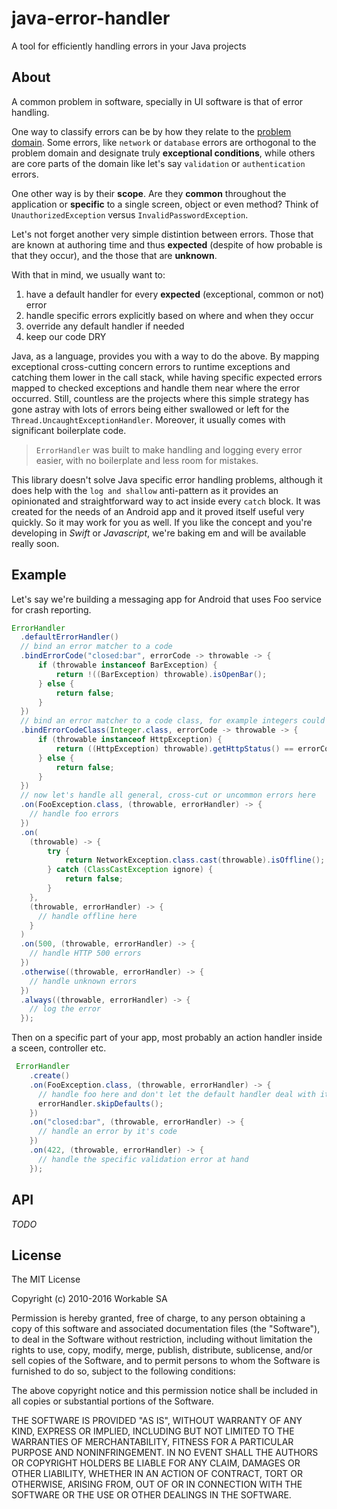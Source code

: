# java-error-handler
A tool for efficiently handling errors in your Java projects

## About
A common problem in software, specially in UI software is that of error handling.

One way to classify errors can be by how they relate to the [problem domain](https://en.wikipedia.org/wiki/Problem_domain). Some errors, like `network` or `database` errors are orthogonal to the problem domain and designate truly **exceptional conditions**, while others are core parts of the domain like let's say `validation` or `authentication` errors.

One other way is by their **scope**. Are they **common** throughout the application or **specific** to a single screen, object or even method? Think of `UnauthorizedException` versus `InvalidPasswordException`.

Let's not forget another very simple distintion between errors. Those that are known at authoring time and thus **expected** (despite of how probable is that they occur), and the those that are **unknown**.


With that in mind, we usually want to:

1. have a default handler for every **expected** (exceptional, common or not) error
2. handle specific errors explicitly based on where and when they occur
3. override any default handler if needed 
5. keep our code DRY 

Java, as a language, provides you with a way to do the above. By mapping exceptional cross-cutting concern errors to runtime exceptions and catching them lower in the call stack, while having specific expected errors mapped to checked exceptions and handle them near where the error occurred. Still, countless are the projects where this simple strategy has gone astray with lots of errors being either swallowed or left for the `Thread.UncaughtExceptionHandler`. Moreover, it usually comes with significant boilerplate code.

> `ErrorHandler` was built to make handling and logging every error easier, with no boilerplate and less room for mistakes. 

This library doesn't solve Java specific error handling problems, although it does help with the `log and shallow` anti-pattern as it provides an opinionated and straightforward way to act inside every `catch` block.  It was created for the needs of an Android app and it proved itself useful very quickly. So it may work for you as well. If you like the concept and you're developing in  _Swift_ or _Javascript_, we're baking em and will be available really soon.


## Example
Let's say we're building a messaging app for Android that uses Foo service for crash reporting. 

```java
ErrorHandler
  .defaultErrorHandler()
  // bind an error matcher to a code
  .bindErrorCode("closed:bar", errorCode -> throwable -> {
      if (throwable instanceof BarException) {
          return !((BarException) throwable).isOpenBar();
      } else {
          return false;
      }
  })
  // bind an error matcher to a code class, for example integers could designate HTTP errors
  .bindErrorCodeClass(Integer.class, errorCode -> throwable -> {
      if (throwable instanceof HttpException) {
          return ((HttpException) throwable).getHttpStatus() == errorCode;
      } else {
          return false;
      }
  })
  // now let's handle all general, cross-cut or uncommon errors here 
  .on(FooException.class, (throwable, errorHandler) -> {
    // handle foo errors
  })
  .on(
    (throwable) -> {
        try {
            return NetworkException.class.cast(throwable).isOffline();
        } catch (ClassCastException ignore) {
            return false;
        }
    },
    (throwable, errorHandler) -> {
      // handle offline here  
    }
  )
  .on(500, (throwable, errorHandler) -> {
    // handle HTTP 500 errors
  })
  .otherwise((throwable, errorHandler) -> {
    // handle unknown errors
  })
  .always((throwable, errorHandler) -> {
    // log the error
  });
```

Then on a specific part of your app, most probably an action handler inside a sceen, controller etc.

```java
 ErrorHandler
    .create()
    .on(FooException.class, (throwable, errorHandler) -> {
      // handle foo here and don't let the default handler deal with it
      errorHandler.skipDefaults(); 
    })
    .on("closed:bar", (throwable, errorHandler) -> {
      // handle an error by it's code
    })
    .on(422, (throwable, errorHandler) -> {
      // handle the specific validation error at hand
    });
```

## API

*TODO*

## License

The MIT License

Copyright (c) 2010-2016 Workable SA

Permission is hereby granted, free of charge, to any person obtaining a copy
of this software and associated documentation files (the "Software"), to deal
in the Software without restriction, including without limitation the rights
to use, copy, modify, merge, publish, distribute, sublicense, and/or sell
copies of the Software, and to permit persons to whom the Software is
furnished to do so, subject to the following conditions:

The above copyright notice and this permission notice shall be included in
all copies or substantial portions of the Software.

THE SOFTWARE IS PROVIDED "AS IS", WITHOUT WARRANTY OF ANY KIND, EXPRESS OR
IMPLIED, INCLUDING BUT NOT LIMITED TO THE WARRANTIES OF MERCHANTABILITY,
FITNESS FOR A PARTICULAR PURPOSE AND NONINFRINGEMENT. IN NO EVENT SHALL THE
AUTHORS OR COPYRIGHT HOLDERS BE LIABLE FOR ANY CLAIM, DAMAGES OR OTHER
LIABILITY, WHETHER IN AN ACTION OF CONTRACT, TORT OR OTHERWISE, ARISING FROM,
OUT OF OR IN CONNECTION WITH THE SOFTWARE OR THE USE OR OTHER DEALINGS IN
THE SOFTWARE.
